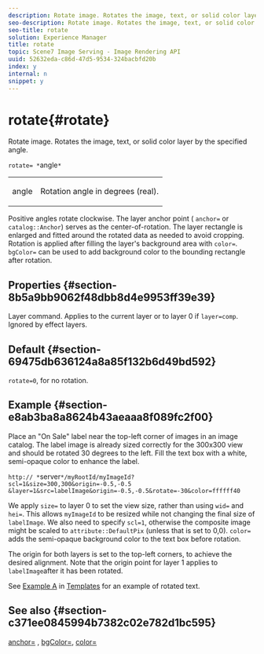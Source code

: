 ```yaml
---
description: Rotate image. Rotates the image, text, or solid color layer by the specified angle.
seo-description: Rotate image. Rotates the image, text, or solid color layer by the specified angle.
seo-title: rotate
solution: Experience Manager
title: rotate
topic: Scene7 Image Serving - Image Rendering API
uuid: 52632eda-c86d-47d5-9534-324bacbfd20b
index: y
internal: n
snippet: y
---
```


# rotate{#rotate}

Rotate image. Rotates the image, text, or solid color layer by the specified angle.

 `rotate= *`angle`*`

<table id="simpletable_5531ED4C2099411DB404657E12B05314"> 
 <tr class="strow"> 
  <td class="stentry"> <p><span class="varname"> angle</span> </p> </td> 
  <td class="stentry"> <p>Rotation angle in degrees (real). </p></td> 
 </tr> 
</table>

Positive angles rotate clockwise. The layer anchor point ( `anchor=` or `catalog::Anchor`) serves as the center-of-rotation. The layer rectangle is enlarged and fitted around the rotated data as needed to avoid cropping. Rotation is applied after filling the layer's background area with `color=`. `bgColor=` can be used to add background color to the bounding rectangle after rotation.

## Properties {#section-8b5a9bb9062f48dbb8d4e9953ff39e39}

Layer command. Applies to the current layer or to layer 0 if `layer=comp`. Ignored by effect layers.

## Default {#section-69475db636124a8a85f132b6d49bd592}

`rotate=0`, for no rotation.

## Example {#section-e8ab3ba8a8624b43aeaaa8f089fc2f00}

Place an "On Sale" label near the top-left corner of images in an image catalog. The label image is already sized correctly for the 300x300 view and should be rotated 30 degrees to the left. Fill the text box with a white, semi-opaque color to enhance the label.

`http:// *`server`*/myRootId/myImageId?scl=1&size=300,300&origin=-0.5,-0.5 &layer=1&src=labelImage&origin=-0.5,-0.5&rotate=-30&color=ffffff40`

We apply `size=` to layer 0 to set the view size, rather than using `wid=` and `hei=`. This allows `myImageId` to be resized while not changing the final size of `labelImage`. We also need to specify `scl=1`, otherwise the composite image might be scaled to `attribute::DefaultPix` (unless that is set to 0,0). `color=` adds the semi-opaque background color to the text box before rotation.

The origin for both layers is set to the top-left corners, to achieve the desired alignment. Note that the origin point for layer 1 applies to `labelImage`after it has been rotated.

See [Example A](../../../../../is_api/http_ref/image-serving-api-ref/c-http-protocol-reference/c-templates/r-example-a.md#reference-c78ea82e8a1646738e764fa6685dfbac) in [Templates](../../../../../is_api/http_ref/image-serving-api-ref/c-http-protocol-reference/c-templates/c-templates.md#concept-3cd2d2adae0e41b2979b9640244d4d3e) for an example of rotated text.

## See also {#section-c371ee0845994b7382c02e782d1bc595}

[anchor=](../../../../../is_api/http_ref/image-serving-api-ref/c-http-protocol-reference/c-command-reference/r-anchor.md#reference-6661e548ab284b82828d8d94c8ddeb7c) , [bgColor=](../../../../../is_api/http_ref/image-serving-api-ref/c-http-protocol-reference/c-command-reference/r-bgcolor.md#reference-441371ba4ef54fe781887c5ae448f6ab), [color=](r_is_http_color.md#reference_0FDB264A3AED4BD78451BB55311F6E93) 
